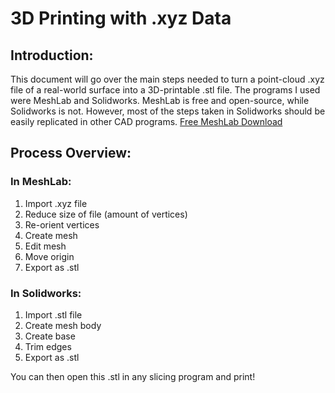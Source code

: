 # 3D Printing with .xyz Data
## Introduction:
This document will go over the main steps needed to turn a point-cloud .xyz file of a real-world surface into a 3D-printable .stl file. The programs I used were MeshLab and Solidworks. MeshLab is free and open-source, while Solidworks is not. However, most of the steps taken in Solidworks should be easily replicated in other CAD programs. 
[Free MeshLab Download](https://www.meshlab.net/)
## Process Overview:
### In MeshLab:
1. Import .xyz file
2. Reduce size of file (amount of vertices)
3. Re-orient vertices
4. Create mesh
5. Edit mesh
6. Move origin
7. Export as .stl
### In Solidworks:
1. Import .stl file
2. Create mesh body
3. Create base
4. Trim edges
5. Export as .stl

You can then open this .stl in any slicing program and print!
